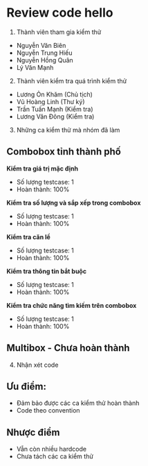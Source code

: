 # Review code hello

1. Thành viên tham gia kiểm thử
- Nguyễn Văn Biên
- Nguyễn Trung Hiếu
- Nguyễn Hồng Quân
- Lý Văn Mạnh
2. Thành viên kiểm tra quá trình kiểm thử
- Lương Ỏn Khăm (Chủ tịch)
- Vũ Hoàng Linh (Thư ký)
- Trần Tuấn Mạnh (Kiểm tra)
- Lương Văn Đông (Kiểm tra)
3. Những ca kiểm thử mà nhóm đã làm
## Combobox tỉnh thành phố

**Kiểm tra giá trị mặc định**

- Số lượng testcase: 1
- Hoàn thành: 100%

**Kiểm tra số lượng và sắp xếp trong combobox**

- Số lượng testcase: 1
- Hoàn thành: 100%

**Kiểm tra căn lề**

- Số lượng testcase: 1
- Hoàn thành: 100%

**Kiểm tra thông tin bắt buộc**

- Số lượng testcase: 1
- Hoàn thành: 100%

**Kiểm tra chức năng tìm kiếm trên combobox**

- Số lượng testcase: 1
- Hoàn thành: 100%
## Multibox - Chưa hoàn thành
4. Nhận xét code
## Ưu điểm:
- Đảm bảo được các ca kiểm thử hoàn thành
- Code theo convention
## Nhược điểm
- Vẫn còn nhiều hardcode
- Chưa tách các ca kiểm thử
